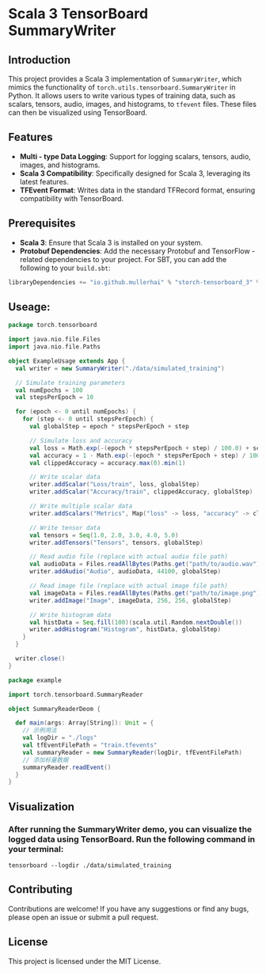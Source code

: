 # Scala 3 TensorBoard SummaryWriter

## Introduction
This project provides a Scala 3 implementation of `SummaryWriter`, which mimics the functionality of `torch.utils.tensorboard.SummaryWriter` in Python. It allows users to write various types of training data, such as scalars, tensors, audio, images, and histograms, to `tfevent` files. These files can then be visualized using TensorBoard.

## Features
- **Multi - type Data Logging**: Support for logging scalars, tensors, audio, images, and histograms.
- **Scala 3 Compatibility**: Specifically designed for Scala 3, leveraging its latest features.
- **TFEvent  Format**: Writes data in the standard TFRecord format, ensuring compatibility with TensorBoard.

## Prerequisites
- **Scala 3**: Ensure that Scala 3 is installed on your system.
- **Protobuf Dependencies**: Add the necessary Protobuf and TensorFlow - related dependencies to your project. For SBT, you can add the following to your `build.sbt`:

```scala 3
libraryDependencies += "io.github.mullerhai" % "storch-tensorboard_3" % "0.1.3"
```

## Useage: 

```scala 3
package torch.tensorboard

import java.nio.file.Files
import java.nio.file.Paths

object ExampleUsage extends App {
  val writer = new SummaryWriter("./data/simulated_training")

  // Simulate training parameters
  val numEpochs = 100
  val stepsPerEpoch = 10

  for (epoch <- 0 until numEpochs) {
    for (step <- 0 until stepsPerEpoch) {
      val globalStep = epoch * stepsPerEpoch + step

      // Simulate loss and accuracy
      val loss = Math.exp(-(epoch * stepsPerEpoch + step) / 100.0) + scala.util.Random.nextGaussian() * 0.1
      val accuracy = 1 - Math.exp(-(epoch * stepsPerEpoch + step) / 100.0) + scala.util.Random.nextGaussian() * 0.05
      val clippedAccuracy = accuracy.max(0).min(1)

      // Write scalar data
      writer.addScalar("Loss/train", loss, globalStep)
      writer.addScalar("Accuracy/train", clippedAccuracy, globalStep)

      // Write multiple scalar data
      writer.addScalars("Metrics", Map("loss" -> loss, "accuracy" -> clippedAccuracy), globalStep)

      // Write tensor data
      val tensors = Seq(1.0, 2.0, 3.0, 4.0, 5.0)
      writer.addTensors("Tensors", tensors, globalStep)

      // Read audio file (replace with actual audio file path)
      val audioData = Files.readAllBytes(Paths.get("path/to/audio.wav"))
      writer.addAudio("Audio", audioData, 44100, globalStep)

      // Read image file (replace with actual image file path)
      val imageData = Files.readAllBytes(Paths.get("path/to/image.png"))
      writer.addImage("Image", imageData, 256, 256, globalStep)

      // Write histogram data
      val histData = Seq.fill(100)(scala.util.Random.nextDouble())
      writer.addHistogram("Histogram", histData, globalStep)
    }
  }

  writer.close()
}
```

```scala 3
package example

import torch.tensorboard.SummaryReader

object SummaryReaderDeom {

  def main(args: Array[String]): Unit = {
    // 示例用法
    val logDir = "./logs"
    val tfEventFilePath = "train.tfevents"
    val summaryReader = new SummaryReader(logDir, tfEventFilePath)
    // 添加标量数据
    summaryReader.readEvent()
  }
}


```

## Visualization

### After running the SummaryWriter demo, you can visualize the logged data using TensorBoard. Run the following command in your terminal:
```shell
tensorboard --logdir ./data/simulated_training
```

## Contributing
Contributions are welcome! If you have any suggestions or find any bugs, please open an issue or submit a pull request.

## License
This project is licensed under the MIT License.